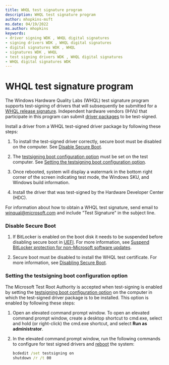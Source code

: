 ```yaml
---
title: WHQL test signature program
description: WHQL test signature program
author: mhopkins-msft
ms.date: 04/19/2022
ms.author: mhopkins
keywords:
- driver signing WDK , WHQL digital signatures
- signing drivers WDK , WHQL digital signatures
- digital signatures WDK , WHQL
- signatures WDK , WHQL
- test signing drivers WDK , WHQL digital signatures
- WHQL digital signatures WDK
---
```


# WHQL test signature program

The Windows Hardware Quality Labs (WHQL) test signature program supports test-signing of drivers that will subsequently be submitted for a [WHQL release signature](whql-release-signature.md). Independent hardware vendors (IHVs) that participate in this program can submit [driver packages](driver-packages.md) to be test-signed.

Install a driver from a WHQL test-signed driver package by following these steps:

1. To install the test-signed driver correctly, secure boot must be disabled on the computer. See [Disable Secure Boot](#disable-secure-boot).

1. The [testsigning boot configuration option](the-testsigning-boot-configuration-option.md) must be set on the test computer. See [Setting the testsigning boot configuration option](#setting-the-testsigning-boot-configuration-option).

1. Once rebooted, system will display a watermark in the bottom right corner of the screen indicating test mode, the Windows SKU, and Windows build information.

1. Install the driver that was test-signed by the Hardware Developer Center (HDC).

For information about how to obtain a WHQL test signature, send email to <winqual@microsoft.com> and include "Test Signature" in the subject line.

### Disable Secure Boot

1. If BitLocker is enabled on the boot disk it needs to be suspended before disabling secure boot in [UEFI](/windows-hardware/drivers/bringup/uefi-in-windows). For more information, see [Suspend BitLocker protection for non-Microsoft software updates](/troubleshoot/windows-client/windows-security/suspend-bitlocker-protection-non-microsoft-updates).

1. Secure boot must be disabled to install the WHQL test certificate. For more information, see [Disabling Secure Boot](/windows-hardware/manufacture/desktop/disabling-secure-boot).

### Setting the testsigning boot configuration option

The Microsoft Test Root Authority is accepted when test-signing is enabled by setting the [testsigning boot configuration option](the-testsigning-boot-configuration-option.md) on the computer in which the test-signed driver package is to be installed. This option is enabled by following these steps:

1. Open an elevated command prompt window. To open an elevated command prompt window, create a desktop shortcut to cmd.exe, select and hold (or right-click) the cmd.exe shortcut, and select **Run as administrator**.

1. In the elevated command prompt window, run the following commands to configure for test signed drivers and [reboot](/windows-server/administration/windows-commands/shutdown) the system:

   ```cmd
   bcdedit /set testsigning on
   shutdown /r /t 00
   ```
